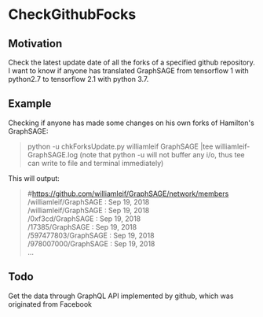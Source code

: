 # CheckGithubFocks
## Motivation
Check the latest update date of all the forks of a specified github repository.<br>
I want to know if anyone has translated GraphSAGE from tensorflow 1 with python2.7 to tensorflow 2.1 with python 3.7.

## Example
Checking if anyone has made some changes on his own forks of Hamilton's GraphSAGE:   

> python -u chkForksUpdate.py williamleif GraphSAGE |tee williamleif-GraphSAGE.log 
(note that python -u will not buffer any i/o, thus tee can write to file and terminal immediately)

This will output: 
> #https://github.com/williamleif/GraphSAGE/network/members  
> /williamleif/GraphSAGE : Sep 19, 2018  
> /williamleif/GraphSAGE : Sep 19, 2018  
> /0xf3cd/GraphSAGE : Sep 19, 2018  
> /17385/GraphSAGE : Sep 19, 2018  
> /597477803/GraphSAGE : Sep 19, 2018  
> /978007000/GraphSAGE : Sep 19, 2018  
> ...

## Todo
Get the data through GraphQL API implemented by github, which was originated from Facebook
